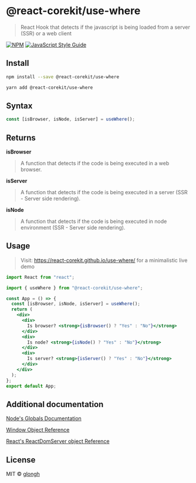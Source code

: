 # @react-corekit/use-where

> React Hook that detects if the javascript is being loaded from a server (SSR) or a web client

[![NPM](https://img.shields.io/npm/v/use-where.svg)](https://www.npmjs.com/package/@react-corekit/use-where) [![JavaScript Style Guide](https://img.shields.io/badge/code_style-standard-brightgreen.svg)](https://standardjs.com)

## Install

```bash
npm install --save @react-corekit/use-where
```

```bash
yarn add @react-corekit/use-where
```

## Syntax

```js
const [isBrowser, isNode, isServer] = useWhere();
```

## Returns

**isBrowser**

> A function that detects if the code is being executed in a web browser.

**isServer**

> A function that detects if the code is being executed in a server (SSR - Server side rendering).

**isNode**

> A function that detects if the code is being executed in node environment (SSR - Server side rendering).

## Usage

> Visit: https://react-corekit.github.io/use-where/ for a minimalistic live demo

```jsx
import React from "react";

import { useWhere } from "@react-corekit/use-where";

const App = () => {
  const [isBrowser, isNode, isServer] = useWhere();
  return (
    <div>
      <div>
        Is browser? <strong>{isBrowser() ? "Yes" : "No"}</strong>
      </div>
      <div>
        Is node? <strong>{isNode() ? "Yes" : "No"}</strong>
      </div>
      <div>
        Is server? <strong>{isServer() ? "Yes" : "No"}</strong>
      </div>
    </div>
  );
};
export default App;
```

## Additional documentation

[Node's Globals Documentation](https://nodejs.org/api/globals.html)

[Window Object Reference](https://developer.mozilla.org/en-US/docs/Web/API/Window)

[React's ReactDomServer object Reference](https://reactjs.org/docs/react-dom-server.html)

## License

MIT © [glongh](https://github.com/glongh)
